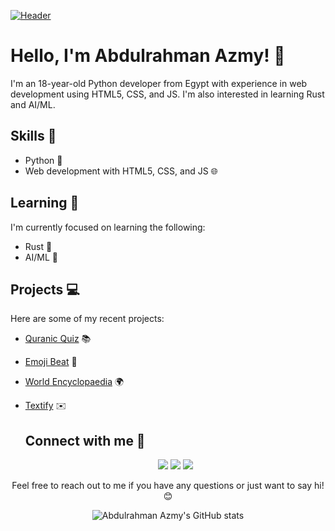 [![Header](https://www.codeman.gq/pro.jpg)](https://codeman.gq)
# Hello, I'm Abdulrahman Azmy! 👋

I'm an 18-year-old Python developer from Egypt with experience in web development using HTML5, CSS, and JS. I'm also interested in learning Rust and AI/ML.

## Skills 🚀

- Python 🐍
- Web development with HTML5, CSS, and JS 🌐

## Learning 📖

I'm currently focused on learning the following:

- Rust 🦀
- AI/ML 🤖

## Projects 💻

Here are some of my recent projects:

- [Quranic Quiz](https://heartfelt-kangaroo-ee8ab5.netlify.app) 📚
- [Emoji Beat](https://glistening-daffodil-5cf9df.netlify.app/) 🎵
- [World Encyclopaedia](https://festive-lamarr-a9315a.netlify.app) 🌍
- [Textify](https://startling-belekoy-2f8198.netlify.app) ✉️

    <h2>Connect with me 🤝</h2>
    <p align="center">
      <a href="https://codeman.gq"><img src="https://img.shields.io/badge/Website-%20-3423A6?style=flat-square&logo=Google-Chrome&logoColor=white&link=https://codeman.gq" /></a>
      <a href="https://github.com/abdulrahman-2005"><img src="https://img.shields.io/badge/GitHub-%20-181717?style=flat-square&logo=GitHub&logoColor=white&link=https://github.com/abdulrahman-2005" /></a>
      <a href="https://twitter.com/Abdulra42082285"><img src="https://img.shields.io/badge/Twitter-%20-1DA1F2?style=flat-square&logo=Twitter&logoColor=white&link=https://twitter.com/Abdulra42082285" /></a>
    </p>
  </samp>
</p>

<p align="center">Feel free to reach out to me if you have any questions or just want to say hi! 😊</p>

<p align="center">
  <img src="https://github-readme-stats.vercel.app/api?username=abdulrahman-2005&show_icons=true&theme=radical" alt="Abdulrahman Azmy's GitHub stats">
</p>
